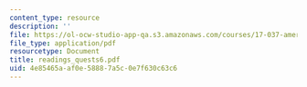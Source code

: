 ```yaml
---
content_type: resource
description: ''
file: https://ol-ocw-studio-app-qa.s3.amazonaws.com/courses/17-037-american-political-thought-spring-2004/4e85465aaf0e58887a5c0e7f630c63c6_readings_quests6.pdf
file_type: application/pdf
resourcetype: Document
title: readings_quests6.pdf
uid: 4e85465a-af0e-5888-7a5c-0e7f630c63c6
---
```

